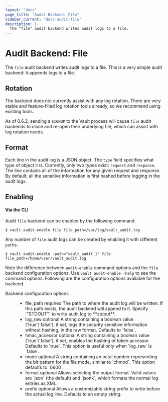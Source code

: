 ```yaml
---
layout: "docs"
page_title: "Audit Backend: File"
sidebar_current: "docs-audit-file"
description: |-
  The "file" audit backend writes audit logs to a file.
---
```


# Audit Backend: File

The `file` audit backend writes audit logs to a file. This is a very simple audit
backend: it appends logs to a file.

## Rotation

The backend does not currently assist with any log rotation. There are very
stable and feature-filled log rotation tools already, so we recommend using
existing tools.

As of 0.6.2, sending a `SIGHUP` to the Vault process will cause `file` audit
backends to close and re-open their underlying file, which can assist with log
rotation needs.

## Format

Each line in the audit log is a JSON object. The `type` field specifies what type of
object it is. Currently, only two types exist: `request` and `response`. The line contains
all of the information for any given request and response. By default, all the sensitive
information is first hashed before logging in the audit logs.

## Enabling

#### Via the CLI

Audit `file` backend can be enabled by the following command.

```
$ vault audit-enable file file_path=/var/log/vault_audit.log
```

Any number of `file` audit logs can be created by enabling it with different `path`s.

```
$ vault audit-enable -path="vault_audit_1" file file_path=/home/user/vault_audit.log
```

Note the difference between `audit-enable` command options and the `file` backend
configuration options. Use `vault audit-enable -help` to see the command options.
Following are the configuration options available for the backend.

<dl class="api">
  <dt>Backend configuration options</dt>
  <dd>
    <ul>
      <li>
        <span class="param">file_path</span>
        <span class="param-flags">required</span>
            The path to where the audit log will be written. If this
            path exists, the audit backend will append to it. Specify `"STDOUT"` to write audit log to **stdout**.
      </li>
      <li>
        <span class="param">log_raw</span>
        <span class="param-flags">optional</span>
            A string containing a boolean value ('true'/'false'), if set, logs
            the security sensitive information without hashing, in the raw
            format. Defaults to `false`.
      </li>
      <li>
        <span class="param">hmac_accessor</span>
        <span class="param-flags">optional</span>
            A string containing a boolean value ('true'/'false'), if set,
            enables the hashing of token accessor. Defaults
            to `true`. This option is useful only when `log_raw` is `false`.
      </li>
      <li>
        <span class="param">mode</span>
        <span class="param-flags">optional</span>
            A string containing an octal number representing the bit pattern
            for the file mode, similar to `chmod`. This option defaults to
            `0600`.
      </li>
      <li>
        <span class="param">format</span>
        <span class="param-flags">optional</span>
            Allows selecting the output format. Valid values are `json` (the
            default) and `jsonx`, which formats the normal log entries as XML.
      </li>
      <li>
        <span class="param">prefix</span>
        <span class="param-flags">optional</span>
            Allows a customizable string prefix to write before the actual log
            line. Defaults to an empty string.
      </li>
    </ul>
  </dd>
</dl>


